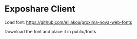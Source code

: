 # Exposhare Client

Load font: https://github.com/elliakou/proxima-nova-web-fonts

Download the font and place it in public/fonts
